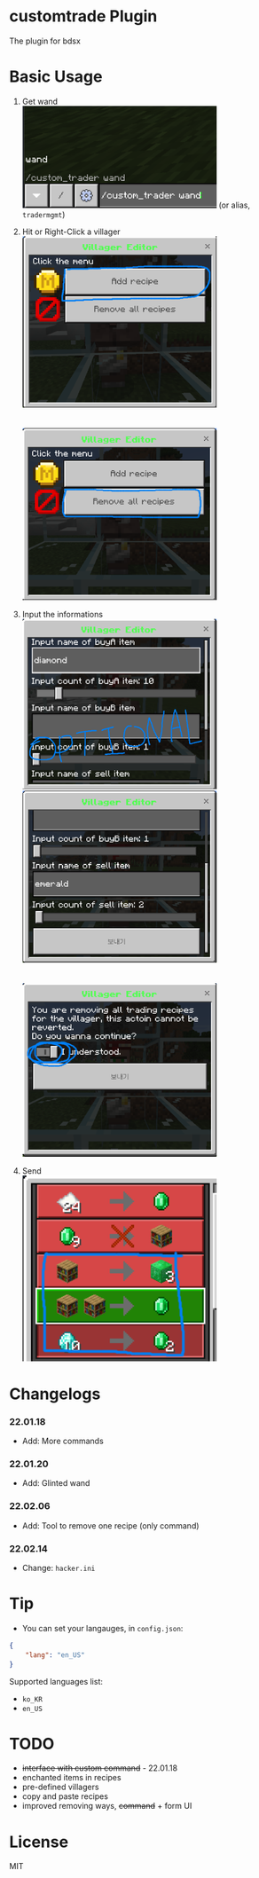 # customtrade Plugin

The plugin for bdsx

# Basic Usage

1. Get wand<br>
   <img src="https://raw.githubusercontent.com/mdisprgm/bdsx-customtrade/main/resource/get_wand_originalcmd.png" alt="get_wand_originalcmd" width="350"/>
   (or alias, `tradermgmt`)

2. Hit or Right-Click a villager<br>
   <img src="https://raw.githubusercontent.com/mdisprgm/bdsx-customtrade/main/resource/main_addrecipe.png" alt="main_addrecipe" width="350"/><br>
   <br><br>
   <img src="https://raw.githubusercontent.com/mdisprgm/bdsx-customtrade/main/resource/main_removeall.png" alt="main_removeall" width="350"/>

3. Input the informations<br>
   <img src="https://github.com/mdisprgm/bdsx-customtrade/blob/main/resource/addrecipe_1.png?raw=true" alt="addrecipe_1" width="350"/><br>
   <img src="https://raw.githubusercontent.com/mdisprgm/bdsx-customtrade/main/resource/addrecipe_2.png" alt="addrecipe_2" width="350"/><br>
   <br><br>
   <img src="https://raw.githubusercontent.com/mdisprgm/bdsx-customtrade/main/resource/removeall_confirm.png" alt="removeall_confirm" width="350"/><br>

4. Send<br>
   <img src="https://raw.githubusercontent.com/mdisprgm/bdsx-customtrade/main/resource/addrecipe_result.png" alt="addrecipe_result" width="350"/>

# Changelogs

### 22.01.18

-   Add: More commands

### 22.01.20

-   Add: Glinted wand

### 22.02.06

-   Add: Tool to remove one recipe (only command)

### 22.02.14

-   Change: `hacker.ini`

# Tip

-   You can set your langauges, in `config.json`:

```json
{
    "lang": "en_US"
}
```

Supported languages list:<br>

-   `ko_KR`
-   `en_US`

# TODO

-   ~~interface with custom command~~ - 22.01.18
-   enchanted items in recipes
-   pre-defined villagers
-   copy and paste recipes
-   improved removing ways, ~~command~~ + form UI

# License

MIT
